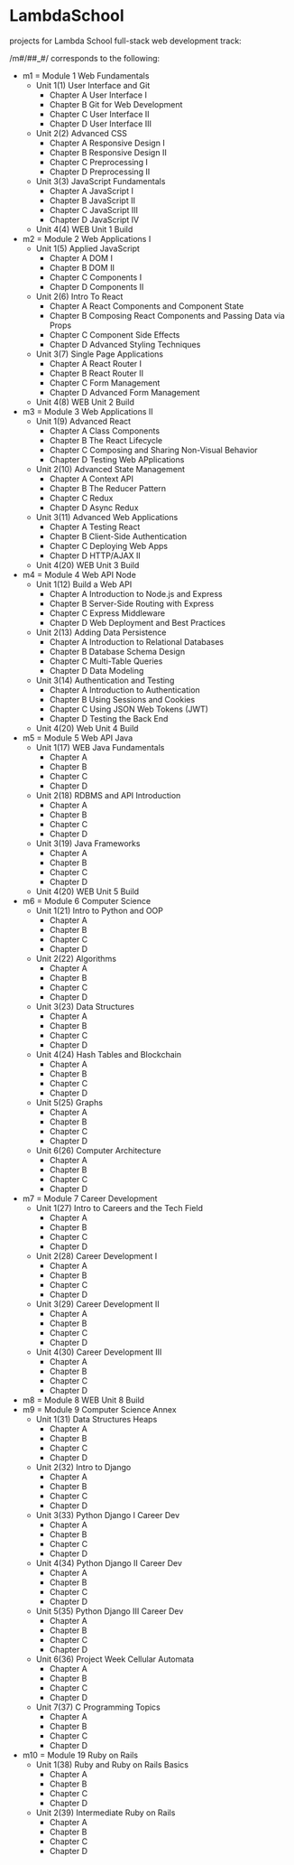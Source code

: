 # LambdaSchool
projects for Lambda School full-stack web development track:

/m#/##_#/ corresponds to the following: 

- m1 = Module 1 Web Fundamentals
  * Unit 1(1) User Interface and Git 
      - Chapter A User Interface I
      - Chapter B Git for Web Development
      - Chapter C User Interface II
      - Chapter D User Interface III
  * Unit 2(2) Advanced CSS
      - Chapter A Responsive Design I
      - Chapter B Responsive Design II
      - Chapter C Preprocessing I
      - Chapter D Preprocessing II
  * Unit 3(3) JavaScript Fundamentals
      - Chapter A JavaScript I
      - Chapter B JavaScript II
      - Chapter C JavaScript III
      - Chapter D JavaScript IV
  * Unit 4(4) WEB Unit 1 Build
- m2 = Module 2 Web Applications I
  * Unit 1(5) Applied JavaScript
      - Chapter A DOM I
      - Chapter B DOM II
      - Chapter C Components I
      - Chapter D Components II
  * Unit 2(6) Intro To React
      - Chapter A React Components and Component State
      - Chapter B Composing React Components and Passing Data via Props
      - Chapter C Component Side Effects
      - Chapter D Advanced Styling Techniques
  * Unit 3(7) Single Page Applications
      - Chapter A React Router I
      - Chapter B React Router II
      - Chapter C Form Management
      - Chapter D Advanced Form Management
  * Unit 4(8) WEB Unit 2 Build
- m3 = Module 3 Web Applications II
  * Unit 1(9) Advanced React
      - Chapter A Class Components
      - Chapter B The React Lifecycle
      - Chapter C Composing and Sharing Non-Visual Behavior
      - Chapter D Testing Web APplications 
  * Unit 2(10) Advanced State Management
      - Chapter A Context API
      - Chapter B The Reducer Pattern
      - Chapter C Redux
      - Chapter D Async Redux
  * Unit 3(11) Advanced Web Applications
      - Chapter A Testing React
      - Chapter B Client-Side Authentication
      - Chapter C Deploying Web Apps
      - Chapter D HTTP/AJAX II
  * Unit 4(20) WEB Unit 3 Build
- m4 = Module 4 Web API Node
  * Unit 1(12) Build a Web API
      - Chapter A Introduction to Node.js and Express
      - Chapter B Server-Side Routing with Express
      - Chapter C Express Middleware
      - Chapter D Web Deployment and Best Practices
  * Unit 2(13) Adding Data Persistence
      - Chapter A Introduction to Relational Databases
      - Chapter B Database Schema Design
      - Chapter C Multi-Table Queries
      - Chapter D Data Modeling
  * Unit 3(14) Authentication and Testing
      - Chapter A Introduction to Authentication
      - Chapter B Using Sessions and Cookies
      - Chapter C Using JSON Web Tokens (JWT)
      - Chapter D Testing the Back End
  * Unit 4(20) Web Unit 4 Build 
- m5 = Module 5 Web API Java
  * Unit 1(17) WEB Java Fundamentals
      - Chapter A 
      - Chapter B 
      - Chapter C 
      - Chapter D 
  * Unit 2(18) RDBMS and API Introduction
      - Chapter A 
      - Chapter B 
      - Chapter C 
      - Chapter D 
  * Unit 3(19) Java Frameworks
      - Chapter A 
      - Chapter B 
      - Chapter C 
      - Chapter D 
  * Unit 4(20) WEB Unit 5 Build
- m6 = Module 6 Computer Science
  * Unit 1(21) Intro to Python and OOP
      - Chapter A 
      - Chapter B 
      - Chapter C 
      - Chapter D 
  * Unit 2(22) Algorithms
      - Chapter A 
      - Chapter B 
      - Chapter C 
      - Chapter D 
  * Unit 3(23) Data Structures
      - Chapter A 
      - Chapter B 
      - Chapter C 
      - Chapter D 
  * Unit 4(24) Hash Tables and Blockchain
      - Chapter A 
      - Chapter B 
      - Chapter C 
      - Chapter D 
  * Unit 5(25) Graphs
      - Chapter A 
      - Chapter B 
      - Chapter C 
      - Chapter D 
  * Unit 6(26) Computer Architecture
      - Chapter A 
      - Chapter B 
      - Chapter C 
      - Chapter D 
- m7 = Module 7 Career Development
  * Unit 1(27) Intro to Careers and the Tech Field
      - Chapter A 
      - Chapter B 
      - Chapter C 
      - Chapter D 
  * Unit 2(28) Career Development I
      - Chapter A 
      - Chapter B 
      - Chapter C 
      - Chapter D 
  * Unit 3(29) Career Development II
      - Chapter A 
      - Chapter B 
      - Chapter C 
      - Chapter D 
  * Unit 4(30) Career Development III
      - Chapter A 
      - Chapter B 
      - Chapter C 
      - Chapter D 
- m8 = Module 8 WEB Unit 8 Build
- m9 = Module 9 Computer Science Annex
  * Unit 1(31) Data Structures Heaps
      - Chapter A 
      - Chapter B 
      - Chapter C 
      - Chapter D 
  * Unit 2(32) Intro to Django
      - Chapter A 
      - Chapter B 
      - Chapter C 
      - Chapter D 
  * Unit 3(33) Python Django I Career Dev
      - Chapter A 
      - Chapter B 
      - Chapter C 
      - Chapter D 
  * Unit 4(34) Python Django II Career Dev
      - Chapter A 
      - Chapter B 
      - Chapter C 
      - Chapter D 
  * Unit 5(35) Python Django III Career Dev
      - Chapter A 
      - Chapter B 
      - Chapter C 
      - Chapter D 
  * Unit 6(36) Project Week Cellular Automata
      - Chapter A 
      - Chapter B 
      - Chapter C 
      - Chapter D 
  * Unit 7(37) C Programming Topics
      - Chapter A 
      - Chapter B 
      - Chapter C 
      - Chapter D 
- m10 = Module 19 Ruby on Rails
  * Unit 1(38) Ruby and Ruby on Rails Basics
      - Chapter A 
      - Chapter B 
      - Chapter C 
      - Chapter D 
  * Unit 2(39) Intermediate Ruby on Rails
      - Chapter A 
      - Chapter B 
      - Chapter C 
      - Chapter D 
